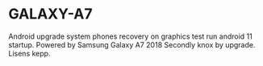 # GALAXY-A7
Android upgrade system phones recovery on graphics test run android 11 startup.
Powered by Samsung Galaxy A7 2018
Secondly knox by upgrade.
Lisens kepp.
